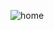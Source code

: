 ![home](https://github.com/madhushanchathuranga/food-odering-app/assets/79782422/906c4edb-7352-4977-876a-c92dcbc4e6fd)
